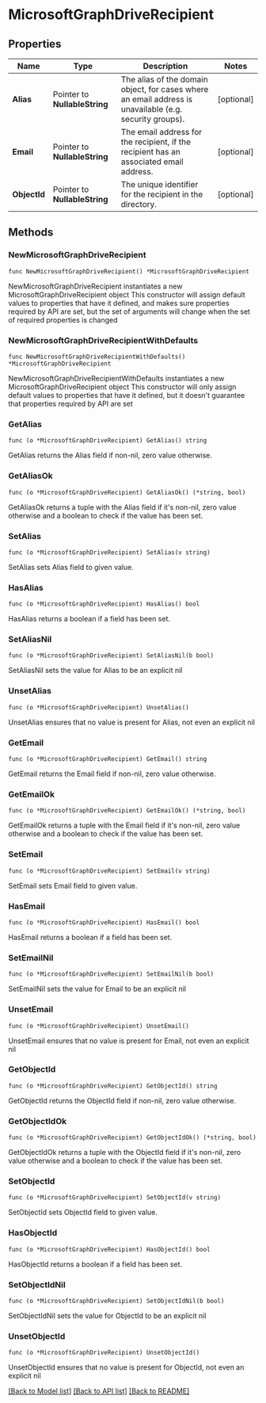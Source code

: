 # MicrosoftGraphDriveRecipient

## Properties

Name | Type | Description | Notes
------------ | ------------- | ------------- | -------------
**Alias** | Pointer to **NullableString** | The alias of the domain object, for cases where an email address is unavailable (e.g. security groups). | [optional] 
**Email** | Pointer to **NullableString** | The email address for the recipient, if the recipient has an associated email address. | [optional] 
**ObjectId** | Pointer to **NullableString** | The unique identifier for the recipient in the directory. | [optional] 

## Methods

### NewMicrosoftGraphDriveRecipient

`func NewMicrosoftGraphDriveRecipient() *MicrosoftGraphDriveRecipient`

NewMicrosoftGraphDriveRecipient instantiates a new MicrosoftGraphDriveRecipient object
This constructor will assign default values to properties that have it defined,
and makes sure properties required by API are set, but the set of arguments
will change when the set of required properties is changed

### NewMicrosoftGraphDriveRecipientWithDefaults

`func NewMicrosoftGraphDriveRecipientWithDefaults() *MicrosoftGraphDriveRecipient`

NewMicrosoftGraphDriveRecipientWithDefaults instantiates a new MicrosoftGraphDriveRecipient object
This constructor will only assign default values to properties that have it defined,
but it doesn't guarantee that properties required by API are set

### GetAlias

`func (o *MicrosoftGraphDriveRecipient) GetAlias() string`

GetAlias returns the Alias field if non-nil, zero value otherwise.

### GetAliasOk

`func (o *MicrosoftGraphDriveRecipient) GetAliasOk() (*string, bool)`

GetAliasOk returns a tuple with the Alias field if it's non-nil, zero value otherwise
and a boolean to check if the value has been set.

### SetAlias

`func (o *MicrosoftGraphDriveRecipient) SetAlias(v string)`

SetAlias sets Alias field to given value.

### HasAlias

`func (o *MicrosoftGraphDriveRecipient) HasAlias() bool`

HasAlias returns a boolean if a field has been set.

### SetAliasNil

`func (o *MicrosoftGraphDriveRecipient) SetAliasNil(b bool)`

 SetAliasNil sets the value for Alias to be an explicit nil

### UnsetAlias
`func (o *MicrosoftGraphDriveRecipient) UnsetAlias()`

UnsetAlias ensures that no value is present for Alias, not even an explicit nil
### GetEmail

`func (o *MicrosoftGraphDriveRecipient) GetEmail() string`

GetEmail returns the Email field if non-nil, zero value otherwise.

### GetEmailOk

`func (o *MicrosoftGraphDriveRecipient) GetEmailOk() (*string, bool)`

GetEmailOk returns a tuple with the Email field if it's non-nil, zero value otherwise
and a boolean to check if the value has been set.

### SetEmail

`func (o *MicrosoftGraphDriveRecipient) SetEmail(v string)`

SetEmail sets Email field to given value.

### HasEmail

`func (o *MicrosoftGraphDriveRecipient) HasEmail() bool`

HasEmail returns a boolean if a field has been set.

### SetEmailNil

`func (o *MicrosoftGraphDriveRecipient) SetEmailNil(b bool)`

 SetEmailNil sets the value for Email to be an explicit nil

### UnsetEmail
`func (o *MicrosoftGraphDriveRecipient) UnsetEmail()`

UnsetEmail ensures that no value is present for Email, not even an explicit nil
### GetObjectId

`func (o *MicrosoftGraphDriveRecipient) GetObjectId() string`

GetObjectId returns the ObjectId field if non-nil, zero value otherwise.

### GetObjectIdOk

`func (o *MicrosoftGraphDriveRecipient) GetObjectIdOk() (*string, bool)`

GetObjectIdOk returns a tuple with the ObjectId field if it's non-nil, zero value otherwise
and a boolean to check if the value has been set.

### SetObjectId

`func (o *MicrosoftGraphDriveRecipient) SetObjectId(v string)`

SetObjectId sets ObjectId field to given value.

### HasObjectId

`func (o *MicrosoftGraphDriveRecipient) HasObjectId() bool`

HasObjectId returns a boolean if a field has been set.

### SetObjectIdNil

`func (o *MicrosoftGraphDriveRecipient) SetObjectIdNil(b bool)`

 SetObjectIdNil sets the value for ObjectId to be an explicit nil

### UnsetObjectId
`func (o *MicrosoftGraphDriveRecipient) UnsetObjectId()`

UnsetObjectId ensures that no value is present for ObjectId, not even an explicit nil

[[Back to Model list]](../README.md#documentation-for-models) [[Back to API list]](../README.md#documentation-for-api-endpoints) [[Back to README]](../README.md)


